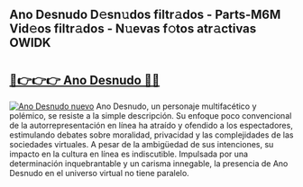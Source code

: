## Ano Desnudo D𝚎sn𝚞dos filtr𝚊dos - Parts-M6M Vid𝚎os filtr𝚊dos - N𝚞evas f𝚘tos atr𝚊ctivas OWlDK

# <h2><a href="http://mb0lrk.tromn.icu/?c=Ano+Desnudo">🔗👉👉👉 Ano Desnudo 🔗🔗</a></h2>

[![Ano Desnudo nuevo](https://i.imgur.com/pEAQMta.gif)](http://mb0lrk.tromn.icu/?c=Ano+Desnudo)
Ano Desnudo, un personaje multifacético y polémico, se resiste a la simple descripción. Su enfoque poco convencional de la autorrepresentación en línea ha atraído y ofendido a los espectadores, estimulando debates sobre moralidad, privacidad y las complejidades de las sociedades virtuales. A pesar de la ambigüedad de sus intenciones, su impacto en la cultura en línea es indiscutible. Impulsada por una determinación inquebrantable y un carisma innegable, la presencia de Ano Desnudo en el universo virtual no tiene paralelo.
